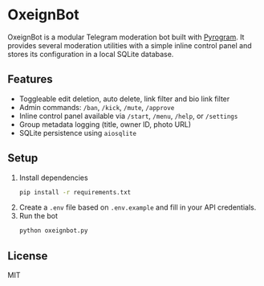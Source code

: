 # OxeignBot

OxeignBot is a modular Telegram moderation bot built with [Pyrogram](https://docs.pyrogram.org/). It provides several moderation utilities with a simple inline control panel and stores its configuration in a local SQLite database.

## Features

- Toggleable edit deletion, auto delete, link filter and bio link filter
- Admin commands: `/ban`, `/kick`, `/mute`, `/approve`
- Inline control panel available via `/start`, `/menu`, `/help`, or `/settings`
- Group metadata logging (title, owner ID, photo URL)
- SQLite persistence using `aiosqlite`

## Setup

1. Install dependencies
   ```bash
   pip install -r requirements.txt
   ```
2. Create a `.env` file based on `.env.example` and fill in your API credentials.
3. Run the bot
   ```bash
   python oxeignbot.py
   ```

## License

MIT
